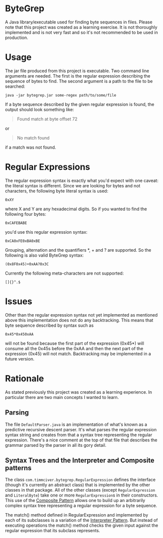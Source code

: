 # ByteGrep

A Java library/executable used for finding byte sequences in files.  Please note that this project was created as a learning exercise.  It is not thoroughly implemented and is not very fast and so it's not recommended to be used in production.

# Usage

The jar file produced from this project is executable.  Two command line arguments are needed.  The first is the regular expression describing the sequence of bytes to find.  The second argument is a path to the file to be searched:

    java -jar bytegrep.jar some-regex path/to/some/file

If a byte sequence described by the given regular expression is found, the output should look something like:

> Found match at byte offset 72

or

> No match found

if a match was not found.

# Regular Expressions

The regular expression syntax is exactly what you'd expect with one caveat: the literal syntax is different.  Since we are looking for bytes and not characters, the following byte literal syntax is used:

    0xXY

where X and Y are any hexadecimal digits.  So if you wanted to find the following four bytes:

    0xCAFEBABE

you'd use this regular expression syntax:

    0xCA0xFE0xBA0xBE

Grouping, alternation and the quantifiers *, + and ? are supported.  So the following is also valid ByteGrep syntax:

    (0x8F0x45)+0xAA?0x3C

Currently the following meta-characters are not supported:

    []{}^.$

# Issues

Other than the regular expression syntax not yet implemented as mentioned above this implementation does not do any backtracking.  This means that byte sequence described by syntax such as

    0x45*0x450xAA

will not be found because the first part of the expression (0x45*) will consume all the 0x45s before the 0xAA and then the next part of the expression (0x45) will not match.  Backtracking may be implemented in a future version.

# Rationale

As stated previously this project was created as a learning experience.  In particular there are two main concepts I wanted to learn.

## Parsing

The file `DefaultParser.java` is an implementation of what's known as a predictive recursive descent parser.  It's what parses the regular expression syntax string and creates from that a syntax tree representing the regular expression.  There's a nice comment at the top of that file that describes the grammar parsed by the parser in all its gory detail.

## Syntax Trees and the Interpreter and Composite patterns

The class `com.timmciver.bytegrep.RegularExpression` defines the interface (though it's currently an abstract class) that is implemented by the other classes in that package.  All of the other classes (except `RegularExpression` and `LiteralByte`) take one or more `RegularExpression`s in their constructors.  This use of the [Composite Pattern](http://en.wikipedia.org/wiki/Composite_pattern) allows one to build up an arbitrarily complex syntax tree representing a regular expression for a byte sequence.

The match() method defined in RegularExpression and implemented by each of its subclasses is a variation of the [Interpreter Pattern](http://en.wikipedia.org/wiki/Interpreter_pattern).  But instead of executing operations the match() method checks the given input against the regular expression that its subclass represents.
